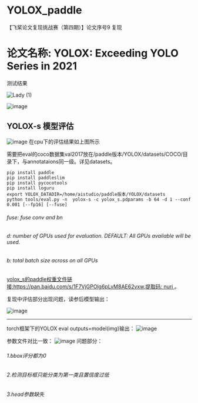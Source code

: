 # YOLOX_paddle
【飞桨论文复现挑战赛（第四期）】论文序号9 复现

论文名称: YOLOX: Exceeding YOLO Series in 2021
===========================
测试结果

![Lady (1)](https://user-images.githubusercontent.com/26295563/133543628-95c3cdb1-7f0e-4aec-bfc1-835ffeb0adcf.jpg)

![image](https://user-images.githubusercontent.com/26295563/133545014-2afcfa60-d994-48da-8ff1-536fc7346b27.png)

YOLOX-s 模型评估
-----------
![image](https://user-images.githubusercontent.com/26295563/138433867-f6e6d4e5-2a25-40e2-8b70-dc10684506c1.png)
在cpu下的评估结果如上图所示

需要把eval的coco数据集val2017放在/paddle版本/YOLOX/datasets/COCO/目录下，与annotataions同一级。详见datasets。

    pip install paddle
    pip install paddleslim
    pip install pycocotools
    pip install loguru
    export YOLOX_DATADIR=/home/aistudio/paddle版本/YOLOX/datasets
    python tools/eval.py -n  yolox-s -c yolox_s.pdparams -b 64 -d 1 --conf 0.001 [--fp16] [--fuse]

######   fuse: fuse conv and bn
######   d: number of GPUs used for evaluation. DEFAULT: All GPUs available will be used.
######   b: total batch size across on all GPUs

[yolox_s的paddle权重文件链接:https://pan.baidu.com/s/1F7VjGPOlg6pLvM8AE62vxw,提取码: nuri ](https://pan.baidu.com/s/1F7VjGPOlg6pLvM8AE62vxw)。

复现中评估部分出现问题，读参后模型输出：

![image](https://user-images.githubusercontent.com/26295563/138536568-8da4d4c4-1023-40be-9a73-a7e1fd3faf2b.png)

-----------
torch框架下的YOLOX eval  outputs=model(img)输出：
![image](https://user-images.githubusercontent.com/26295563/138442491-336c3d49-147e-4894-a11c-4001d5dd940f.png)

参数文件对比一致：
![image](https://user-images.githubusercontent.com/26295563/138445858-c91b7590-bec3-4d52-b627-a900b160be20.png)
问题部分：

######   1.bbox评分都为0

######   2.检测目标框只能分类为第一类且置信度过低

######   3.head参数缺失



